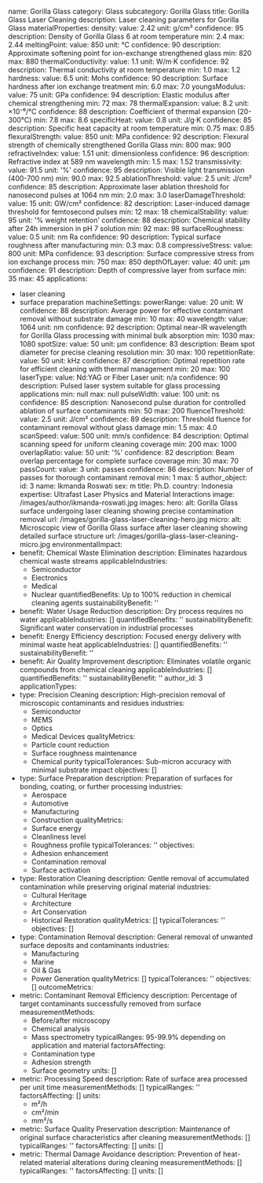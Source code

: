 name: Gorilla Glass
category: Glass
subcategory: Gorilla Glass
title: Gorilla Glass Laser Cleaning
description: Laser cleaning parameters for Gorilla Glass
materialProperties:
  density:
    value: 2.42
    unit: g/cm³
    confidence: 95
    description: Density of Gorilla Glass 6 at room temperature
    min: 2.4
    max: 2.44
  meltingPoint:
    value: 850
    unit: °C
    confidence: 90
    description: Approximate softening point for ion-exchange strengthened glass
    min: 820
    max: 880
  thermalConductivity:
    value: 1.1
    unit: W/m·K
    confidence: 92
    description: Thermal conductivity at room temperature
    min: 1.0
    max: 1.2
  hardness:
    value: 6.5
    unit: Mohs
    confidence: 90
    description: Surface hardness after ion exchange treatment
    min: 6.0
    max: 7.0
  youngsModulus:
    value: 75
    unit: GPa
    confidence: 94
    description: Elastic modulus after chemical strengthening
    min: 72
    max: 78
  thermalExpansion:
    value: 8.2
    unit: ×10⁻⁶/°C
    confidence: 88
    description: Coefficient of thermal expansion (20-300°C)
    min: 7.8
    max: 8.6
  specificHeat:
    value: 0.8
    unit: J/g·K
    confidence: 85
    description: Specific heat capacity at room temperature
    min: 0.75
    max: 0.85
  flexuralStrength:
    value: 850
    unit: MPa
    confidence: 92
    description: Flexural strength of chemically strengthened Gorilla Glass
    min: 800
    max: 900
  refractiveIndex:
    value: 1.51
    unit: dimensionless
    confidence: 96
    description: Refractive index at 589 nm wavelength
    min: 1.5
    max: 1.52
  transmissivity:
    value: 91.5
    unit: '%'
    confidence: 95
    description: Visible light transmission (400-700 nm)
    min: 90.0
    max: 92.5
  ablationThreshold:
    value: 2.5
    unit: J/cm²
    confidence: 85
    description: Approximate laser ablation threshold for nanosecond pulses at 1064
      nm
    min: 2.0
    max: 3.0
  laserDamageThreshold:
    value: 15
    unit: GW/cm²
    confidence: 82
    description: Laser-induced damage threshold for femtosecond pulses
    min: 12
    max: 18
  chemicalStability:
    value: 95
    unit: '% weight retention'
    confidence: 88
    description: Chemical stability after 24h immersion in pH 7 solution
    min: 92
    max: 98
  surfaceRoughness:
    value: 0.5
    unit: nm Ra
    confidence: 90
    description: Typical surface roughness after manufacturing
    min: 0.3
    max: 0.8
  compressiveStress:
    value: 800
    unit: MPa
    confidence: 93
    description: Surface compressive stress from ion exchange process
    min: 750
    max: 850
  depthOfLayer:
    value: 40
    unit: μm
    confidence: 91
    description: Depth of compressive layer from surface
    min: 35
    max: 45
applications:
- laser cleaning
- surface preparation
machineSettings:
  powerRange:
    value: 20
    unit: W
    confidence: 88
    description: Average power for effective contaminant removal without substrate
      damage
    min: 10
    max: 40
  wavelength:
    value: 1064
    unit: nm
    confidence: 92
    description: Optimal near-IR wavelength for Gorilla Glass processing with minimal
      bulk absorption
    min: 1030
    max: 1080
  spotSize:
    value: 50
    unit: μm
    confidence: 83
    description: Beam spot diameter for precise cleaning resolution
    min: 30
    max: 100
  repetitionRate:
    value: 50
    unit: kHz
    confidence: 87
    description: Optimal repetition rate for efficient cleaning with thermal management
    min: 20
    max: 100
  laserType:
    value: Nd:YAG or Fiber Laser
    unit: n/a
    confidence: 90
    description: Pulsed laser system suitable for glass processing applications
    min: null
    max: null
  pulseWidth:
    value: 100
    unit: ns
    confidence: 85
    description: Nanosecond pulse duration for controlled ablation of surface contaminants
    min: 50
    max: 200
  fluenceThreshold:
    value: 2.5
    unit: J/cm²
    confidence: 89
    description: Threshold fluence for contaminant removal without glass damage
    min: 1.5
    max: 4.0
  scanSpeed:
    value: 500
    unit: mm/s
    confidence: 84
    description: Optimal scanning speed for uniform cleaning coverage
    min: 200
    max: 1000
  overlapRatio:
    value: 50
    unit: '%'
    confidence: 82
    description: Beam overlap percentage for complete surface coverage
    min: 30
    max: 70
  passCount:
    value: 3
    unit: passes
    confidence: 86
    description: Number of passes for thorough contaminant removal
    min: 1
    max: 5
author_object:
  id: 3
  name: Ikmanda Roswati
  sex: m
  title: Ph.D.
  country: Indonesia
  expertise: Ultrafast Laser Physics and Material Interactions
  image: /images/author/ikmanda-roswati.jpg
images:
  hero:
    alt: Gorilla Glass surface undergoing laser cleaning showing precise contamination
      removal
    url: /images/gorilla-glass-laser-cleaning-hero.jpg
  micro:
    alt: Microscopic view of Gorilla Glass surface after laser cleaning showing detailed
      surface structure
    url: /images/gorilla-glass-laser-cleaning-micro.jpg
environmentalImpact:
- benefit: Chemical Waste Elimination
  description: Eliminates hazardous chemical waste streams
  applicableIndustries:
  - Semiconductor
  - Electronics
  - Medical
  - Nuclear
  quantifiedBenefits: Up to 100% reduction in chemical cleaning agents
  sustainabilityBenefit: ''
- benefit: Water Usage Reduction
  description: Dry process requires no water
  applicableIndustries: []
  quantifiedBenefits: ''
  sustainabilityBenefit: Significant water conservation in industrial processes
- benefit: Energy Efficiency
  description: Focused energy delivery with minimal waste heat
  applicableIndustries: []
  quantifiedBenefits: ''
  sustainabilityBenefit: ''
- benefit: Air Quality Improvement
  description: Eliminates volatile organic compounds from chemical cleaning
  applicableIndustries: []
  quantifiedBenefits: ''
  sustainabilityBenefit: ''
author_id: 3
applicationTypes:
- type: Precision Cleaning
  description: High-precision removal of microscopic contaminants and residues
  industries:
  - Semiconductor
  - MEMS
  - Optics
  - Medical Devices
  qualityMetrics:
  - Particle count reduction
  - Surface roughness maintenance
  - Chemical purity
  typicalTolerances: Sub-micron accuracy with minimal substrate impact
  objectives: []
- type: Surface Preparation
  description: Preparation of surfaces for bonding, coating, or further processing
  industries:
  - Aerospace
  - Automotive
  - Manufacturing
  - Construction
  qualityMetrics:
  - Surface energy
  - Cleanliness level
  - Roughness profile
  typicalTolerances: ''
  objectives:
  - Adhesion enhancement
  - Contamination removal
  - Surface activation
- type: Restoration Cleaning
  description: Gentle removal of accumulated contamination while preserving original
    material
  industries:
  - Cultural Heritage
  - Architecture
  - Art Conservation
  - Historical Restoration
  qualityMetrics: []
  typicalTolerances: ''
  objectives: []
- type: Contamination Removal
  description: General removal of unwanted surface deposits and contaminants
  industries:
  - Manufacturing
  - Marine
  - Oil & Gas
  - Power Generation
  qualityMetrics: []
  typicalTolerances: ''
  objectives: []
outcomeMetrics:
- metric: Contaminant Removal Efficiency
  description: Percentage of target contaminants successfully removed from surface
  measurementMethods:
  - Before/after microscopy
  - Chemical analysis
  - Mass spectrometry
  typicalRanges: 95-99.9% depending on application and material
  factorsAffecting:
  - Contamination type
  - Adhesion strength
  - Surface geometry
  units: []
- metric: Processing Speed
  description: Rate of surface area processed per unit time
  measurementMethods: []
  typicalRanges: ''
  factorsAffecting: []
  units:
  - m²/h
  - cm²/min
  - mm²/s
- metric: Surface Quality Preservation
  description: Maintenance of original surface characteristics after cleaning
  measurementMethods: []
  typicalRanges: ''
  factorsAffecting: []
  units: []
- metric: Thermal Damage Avoidance
  description: Prevention of heat-related material alterations during cleaning
  measurementMethods: []
  typicalRanges: ''
  factorsAffecting: []
  units: []
